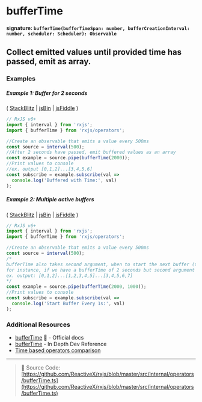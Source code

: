 # bufferTime

#### signature: `bufferTime(bufferTimeSpan: number, bufferCreationInterval: number, scheduler: Scheduler): Observable`

## Collect emitted values until provided time has passed, emit as array.

### Examples

##### Example 1: Buffer for 2 seconds

( [StackBlitz](https://stackblitz.com/edit/typescript-haqxd1?file=index.ts&devtoolsheight=50) | [jsBin](http://jsbin.com/bafakiyife/1/edit?js,console) |
[jsFiddle](https://jsfiddle.net/btroncone/vx7vwg01/) )

```js
// RxJS v6+
import { interval } from 'rxjs';
import { bufferTime } from 'rxjs/operators';

//Create an observable that emits a value every 500ms
const source = interval(500);
//After 2 seconds have passed, emit buffered values as an array
const example = source.pipe(bufferTime(2000));
//Print values to console
//ex. output [0,1,2]...[3,4,5,6]
const subscribe = example.subscribe(val =>
  console.log('Buffered with Time:', val)
);
```

##### Example 2: Multiple active buffers

( [StackBlitz](https://stackblitz.com/edit/typescript-9blquz?file=index.ts&devtoolsheight=100) | [jsBin](http://jsbin.com/tadiwiniri/1/edit?js,console) |
[jsFiddle](https://jsfiddle.net/btroncone/7k4ygj1x/) )

```js
// RxJS v6+
import { interval } from 'rxjs';
import { bufferTime } from 'rxjs/operators';

//Create an observable that emits a value every 500ms
const source = interval(500);
/*
bufferTime also takes second argument, when to start the next buffer (time in ms)
for instance, if we have a bufferTime of 2 seconds but second argument (bufferCreationInterval) of 1 second:
ex. output: [0,1,2]...[1,2,3,4,5]...[3,4,5,6,7]
*/
const example = source.pipe(bufferTime(2000, 1000));
//Print values to console
const subscribe = example.subscribe(val =>
  console.log('Start Buffer Every 1s:', val)
);
```

### Additional Resources

* [bufferTime](https://rxjs.dev/api/operators/bufferTime)
  📰 - Official docs
* [bufferTime](https://indepth.dev/reference/rxjs/operators/buffer-time) - In Depth Dev Reference
* [Time based operators comparison](../../concepts/time-based-operators-comparison.md)

---

> 📁 Source Code:
> [https://github.com/ReactiveX/rxjs/blob/master/src/internal/operators/bufferTime.ts](https://github.com/ReactiveX/rxjs/blob/master/src/internal/operators/bufferTime.ts)
